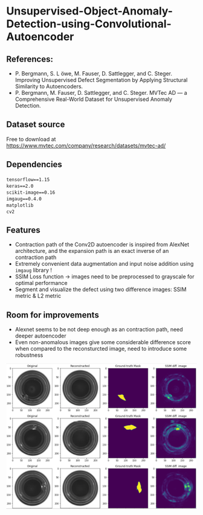 # Unsupervised-Object-Anomaly-Detection-using-Convolutional-Autoencoder

## References:
- P. Bergmann, S. L ̈owe, M. Fauser, D. Sattlegger, and C. Steger.  Improving Unsupervised Defect Segmentation by Applying Structural Similarity to Autoencoders. 
- P. Bergmann, M. Fauser, D. Sattlegger, and C. Steger. MVTec AD — a Comprehensive Real-World Dataset for Unsupervised Anomaly Detection.

## Dataset source
Free to download at
https://www.mvtec.com/company/research/datasets/mvtec-ad/

## Dependencies
`tensorflow==1.15` <br>
`keras==2.0` <br>
`scikit-image==0.16` <br>
`imgaug==0.4.0` <br>
`matplotlib` <br>
`cv2` <br>

## Features
- Contraction path of the Conv2D autoencoder is inspired from AlexNet architecture, and the expansion path is an exact inverse of an contraction path
- Extremely convenient data augmentation and input noise addition using `imgaug` library !
- SSIM Loss function -> images need to be preprocessed to grayscale for optimal performance
- Segment and visualize the defect using two difference images: SSIM metric & L2 metric

## Room for improvements
- Alexnet seems to be not deep enough as an contraction path, need deeper autoencoder
- Even non-anomalous images give some considerable difference score when compared to the reconsturcted image, need to introduce some robustness



![Sample visuals of SSIM difference metric](/visuals/1.PNG)


